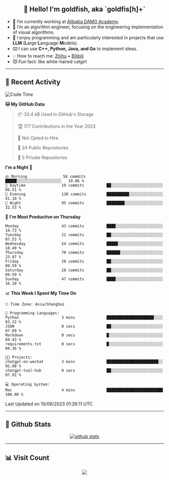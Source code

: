 
<h2 align="center">👋 Hello! I'm goldfish, aka `goldfis[h]+`</h2>

- 📍 I’m currently working at [Alibaba DAMO Academy](https://damo.alibaba.com/).  
- 🌱 I’m an algorithm engineer, focusing on the engineering implementation of visual algorithms.  
- 💬 I enjoy programming and am particularly interested in projects that use **LLM** (**L**arge **L**anguage **M**odels).   
- ⌨️ I can use **C++, Python, Java, and Go** to implement ideas.  
- 💡 How to reach me: [Zhihu](https://www.zhihu.com/people/goldfishh) • [Bilibili](https://space.bilibili.com/11349246)  
- 😼 Fun fact: like white-haired catgirl  

-------

## 🔧 Recent Activity

<!--START_SECTION:waka-->
![Code Time](http://img.shields.io/badge/Code%20Time-5%20hrs%2053%20mins-blue)

**🐱 My GitHub Data** 

> 📦 33.4 kB Used in GitHub's Storage 
 > 
> 🏆 177 Contributions in the Year 2023
 > 
> 🚫 Not Opted to Hire
 > 
> 📜 24 Public Repositories 
 > 
> 🔑 5 Private Repositories 
 > 
**I'm a Night 🦉** 

```text
🌞 Morning                58 commits          █████░░░░░░░░░░░░░░░░░░░░   19.86 % 
🌆 Daytime                19 commits          ██░░░░░░░░░░░░░░░░░░░░░░░   06.51 % 
🌃 Evening                120 commits         ██████████░░░░░░░░░░░░░░░   41.10 % 
🌙 Night                  95 commits          ████████░░░░░░░░░░░░░░░░░   32.53 % 
```
📅 **I'm Most Productive on Thursday** 

```text
Monday                   43 commits          ████░░░░░░░░░░░░░░░░░░░░░   14.73 % 
Tuesday                  22 commits          ██░░░░░░░░░░░░░░░░░░░░░░░   07.53 % 
Wednesday                54 commits          █████░░░░░░░░░░░░░░░░░░░░   18.49 % 
Thursday                 70 commits          ██████░░░░░░░░░░░░░░░░░░░   23.97 % 
Friday                   28 commits          ██░░░░░░░░░░░░░░░░░░░░░░░   09.59 % 
Saturday                 28 commits          ██░░░░░░░░░░░░░░░░░░░░░░░   09.59 % 
Sunday                   47 commits          ████░░░░░░░░░░░░░░░░░░░░░   16.10 % 
```


📊 **This Week I Spent My Time On** 

```text
🕑︎ Time Zone: Asia/Shanghai

💬 Programming Languages: 
Python                   3 mins              █████████████████████░░░░   83.32 % 
JSON                     0 secs              ██░░░░░░░░░░░░░░░░░░░░░░░   07.89 % 
Markdown                 0 secs              █░░░░░░░░░░░░░░░░░░░░░░░░   04.43 % 
requirements.txt         0 secs              █░░░░░░░░░░░░░░░░░░░░░░░░   04.36 % 

🐱‍💻 Projects: 
chatgpt-on-wechat        3 mins              ███████████████████████░░   92.08 % 
chatgpt-tool-hub         0 secs              ██░░░░░░░░░░░░░░░░░░░░░░░   07.92 % 

💻 Operating System: 
Mac                      4 mins              █████████████████████████   100.00 % 
```


 Last Updated on 10/06/2023 01:26:11 UTC
<!--END_SECTION:waka-->

-------

## 📆 Github Stats

<p align="center">
    <a href="https://github.com/anuraghazra/github-readme-stats">
      <img src="https://github-readme-stats.vercel.app/api?username=goldfishh&show_icons=true&theme=dracula" alt="github stats" />
    </a>
</p>

-------

## 📊 Visit Count

<p align="center">
  <a href="https://count.getloli.com/"><img src="https://count.getloli.com/get/@:goldfishh?theme=rule34"></a>
</p>
